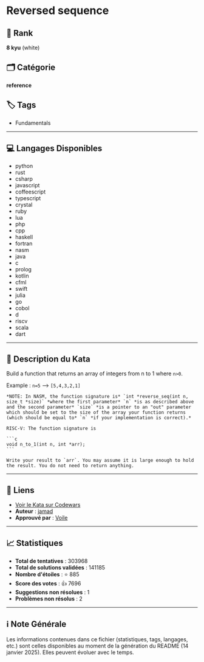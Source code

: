 # Reversed sequence

## 🏅 Rank
**8 kyu** (white)

## 🗂️ Catégorie
**reference**

## 🏷️ Tags
- Fundamentals

---

## 💻 Langages Disponibles
- python
- rust
- csharp
- javascript
- coffeescript
- typescript
- crystal
- ruby
- lua
- php
- cpp
- haskell
- fortran
- nasm
- java
- c
- prolog
- kotlin
- cfml
- swift
- julia
- go
- cobol
- d
- riscv
- scala
- dart

---

## 📜 Description du Kata

Build a function that returns an array of integers from n to 1 where ```n>0```.

Example : `n=5` --> `[5,4,3,2,1]`

~~~if:nasm
*NOTE: In NASM, the function signature is* `int *reverse_seq(int n, size_t *size)` *where the first parameter* `n` *is as described above and the second parameter* `size` *is a pointer to an "out" parameter which should be set to the size of the array your function returns (which should be equal to* `n` *if your implementation is correct).*
~~~

~~~if:riscv
RISC-V: The function signature is

```c
void n_to_1(int n, int *arr);
```

Write your result to `arr`. You may assume it is large enough to hold the result. You do not need to return anything.
~~~


---

## 🔗 Liens
- [Voir le Kata sur Codewars](https://www.codewars.com/kata/5a00e05cc374cb34d100000d)
- **Auteur** : [jamad](https://www.codewars.com/users/jamad)
- **Approuvé par** : [Voile](https://www.codewars.com/users/Voile)

---

## 📈 Statistiques
- **Total de tentatives** : 303968
- **Total de solutions validées** : 141185
- **Nombre d'étoiles** : ⭐ 885
- **Score des votes** : 👍 7696
- **Suggestions non résolues** : 1
- **Problèmes non résolus** : 2

---

## ℹ️ Note Générale
Les informations contenues dans ce fichier (statistiques, tags, langages, etc.) sont celles disponibles au moment de la génération du README (14 janvier 2025). Elles peuvent évoluer avec le temps.
